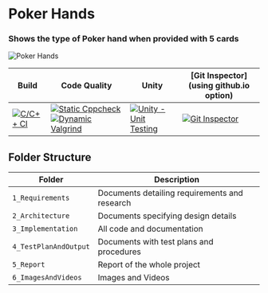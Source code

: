 # Poker Hands
### Shows the type of Poker hand when provided with 5 cards
![Poker Hands](https://drive.google.com/file/d/1zLp0bTS1PjXd5Ge9wNFgC8XqjOWFtY5n/view?usp=sharing)

Build | Code Quality | Unity | [Git Inspector](using github.io option)
------|----------|-------|--------------
[![C/C++ CI](https://github.com/vivekvalagadri/Stepin_C_Miniproject/actions/workflows/c-cpp.yml/badge.svg)](https://github.com/vivekvalagadri/Stepin_C_Miniproject/actions/workflows/c-cpp.yml) | [![Static Cppcheck](mylink)](mylink) [![Dynamic Valgrind](mylink)](mylink)| [![Unity - Unit Testing](mylink)](mylink)| [![Git Inspector](mylink)](mylink)


## Folder Structure
Folder             | Description
-------------------| -----------------------------------------
`1_Requirements`   | Documents detailing requirements and research
`2_Architecture`         | Documents specifying design details
`3_Implementation` | All code and documentation
`4_TestPlanAndOutput`      | Documents with test plans and procedures
`5_Report`   | Report of the whole project
`6_ImagesAndVideos`   | Images and Videos 
